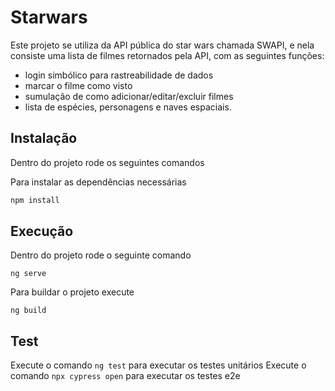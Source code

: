 # Starwars

Este projeto se utiliza da API pública do star wars chamada SWAPI, e nela consiste uma lista de filmes retornados pela API, com as seguintes funções:

- login simbólico para rastreabilidade de dados
- marcar o filme como visto
- sumulação de como adicionar/editar/excluir filmes
- lista de espécies, personagens e naves espaciais.

## Instalação

Dentro do projeto rode os seguintes comandos

Para instalar as dependências necessárias

```bash
npm install
```

## Execução

Dentro do projeto rode o seguinte comando

```
ng serve
```

Para buildar o projeto execute

```
ng build
```

## Test

Execute o comando `ng test` para executar os testes unitários
Execute o comando `npx cypress open` para executar os testes e2e
